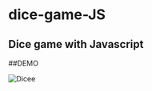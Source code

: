 # dice-game-JS
## Dice game with Javascript

##DEMO

![Dicee](https://user-images.githubusercontent.com/101663533/189993770-3ba14a6a-d71a-40da-8c2c-55c3d9aa5bf4.gif)
